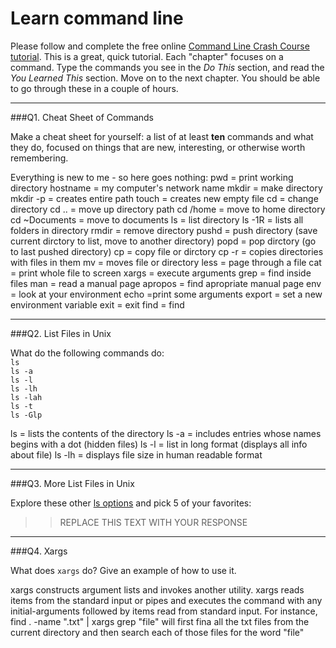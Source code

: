 # Learn command line

Please follow and complete the free online [Command Line Crash Course
tutorial](http://cli.learncodethehardway.org/book/). This is a great,
quick tutorial. Each "chapter" focuses on a command. Type the commands
you see in the _Do This_ section, and read the _You Learned This_
section. Move on to the next chapter. You should be able to go through
these in a couple of hours.

---

###Q1.  Cheat Sheet of Commands  

Make a cheat sheet for yourself: a list of at least **ten** commands and what they do, focused on things that are new, interesting, or otherwise worth remembering.

Everything is new to me - so here goes nothing:
pwd = print working directory
hostname = my computer's network name
mkdir = make directory
mkdir -p = creates entire path
touch = creates new empty file
cd = change directory
cd .. = move up directory path
cd /home = move to home directory
cd ~Documents = move to documents
ls = list directory
ls -1R = lists all folders in directory
rmdir = remove directory
pushd = push directory (save current dirctory to list, move to another directory)
popd = pop dirctory (go to last pushed directory)
cp = copy file or dirctory
cp -r = copies directories with files in them
mv = moves file or directory
less = page through a file
cat = print whole file to screen
xargs = execute arguments
grep = find inside files
man = read a manual page
apropos = find apropriate manual page
env = look at your environment
echo =print some arguments
export = set a new environment variable
exit = exit
find = find


---

###Q2.  List Files in Unix   

What do the following commands do:  
`ls`  
`ls -a`  
`ls -l`  
`ls -lh`  
`ls -lah`  
`ls -t`  
`ls -Glp`  

ls = lists the contents of the directory
ls -a = includes entries whose names begins with a dot (hidden files)
ls -l = list in long format (displays all info about file)
ls -lh = displays file size in human readable format


---

###Q3.  More List Files in Unix  

Explore these other [ls options](http://www.techonthenet.com/unix/basic/ls.php) and pick 5 of your favorites:

> > REPLACE THIS TEXT WITH YOUR RESPONSE

---

###Q4.  Xargs   

What does `xargs` do? Give an example of how to use it.

xargs constructs argument lists and invokes another utility. xargs reads items from the standard input or pipes and executes the command  with any initial-arguments followed by items read from standard input. 
For instance, find . -name ".txt" | xargs grep "file" will first fina all the txt files from the current directory and then search each of those files for the word "file"


 

